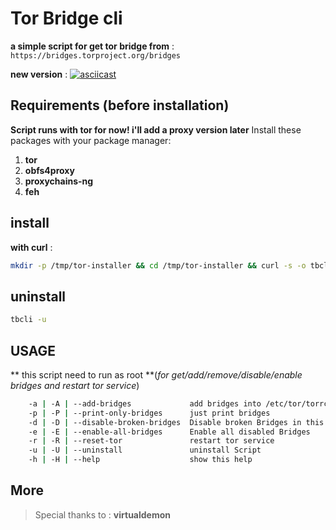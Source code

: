 # Tor Bridge cli

**a simple script for get tor bridge from** : `https://bridges.torproject.org/bridges`

**new version** :
[![asciicast](https://asciinema.org/a/CVdg9arcaLU9nyXsvuW7FOyEn.svg)](https://asciinema.org/a/CVdg9arcaLU9nyXsvuW7FOyEn)


## Requirements (before installation)
**Script runs with tor for now! i'll add a proxy version later**
Install these packages with your package manager:
1. **tor**
2. **obfs4proxy**
3. **proxychains-ng**
4. **feh**

## install
**with curl** :
```bash
mkdir -p /tmp/tor-installer && cd /tmp/tor-installer && curl -s -o tbcli-installer https://raw.githubusercontent.com/MicroRobotProgrammer/TorBridge/master/tbcli-installer.sh && chmod +x tbcli-installer && ./tbcli-installer && shell_file=$HOME/.$(egrep -o "[^/]*$" <<< $SHELL)rc && source $shell_file && cd
```

## uninstall 

```bash
tbcli -u 
```

## USAGE
** this script need to run as root **(*for get/add/remove/disable/enable bridges and restart tor service*)
```bash
	-a | -A | --add-bridges             add bridges into /etc/tor/torrc and print bridges
	-p | -P | --print-only-bridges      just print bridges
	-d | -D | --disable-broken-bridges  Disable broken Bridges in this network connection
	-e | -E | --enable-all-bridges      Enable all disabled Bridges
	-r | -R | --reset-tor               restart tor service
	-u | -U | --uninstall               uninstall Script
	-h | -H | --help                    show this help
```

## More
>  Special thanks to : **virtualdemon**
